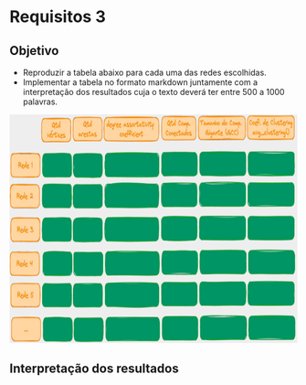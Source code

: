 # Requisitos 3

## Objetivo
- Reproduzir a tabela abaixo para cada uma das redes escolhidas.
- Implementar a tabela no formato markdown juntamente com a interpretação dos resultados cuja o texto deverá ter entre 500 a 1000 palavras.
 
<img src="https://github.com/EmanoelBatista/Algoritmos_Estruturas_Dados_2/blob/main/U2T2/Requisito_03/Tabela.png" alt="Tabela" width="600" height="400">

## Interpretação dos resultados
